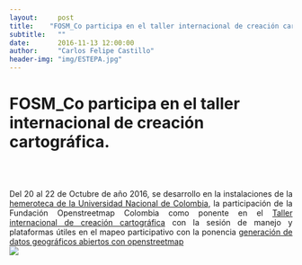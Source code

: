 ```yaml
---
layout:     post
title:    "FOSM_Co participa en el taller internacional de creación cartográfica"
subtitle:   ""
date:       2016-11-13 12:00:00
author:     "Carlos Felipe Castillo"
header-img: "img/ESTEPA.jpg"
---
```

<h1>FOSM_Co participa en el taller internacional de creación cartográfica.</h1>
<br>
<p align="justify">
<br>
Del 20 al 22 de Octubre de año 2016, se desarrollo en la instalaciones de la <a href="http://osm.org/go/YJ5jQAa7u?m=">hemeroteca de la Universidad Nacional de Colombia</a>, la participación de la Fundación Openstreetmap Colombia como ponente en el <a href="http://www.humanas.unal.edu.co/estepa/eventos-y-actividades/taller-de-creacion-cartografica/">Taller internacional de creación cartográfica</a> con la sesión de manejo y plataformas útiles en el mapeo participativo con la ponencia <a href="https://docs.google.com/presentation/d/1Y9HqhvhAexNcgn_TzGQHDT7AJrcwGUw4j7T1FHfp18g/edit?usp=sharing">generación de datos geográficos abiertos con openstreetmap</a>
<br>
<img src="{{ site.baseurl }}/img/PRESENTACION.jpg" align="center">
